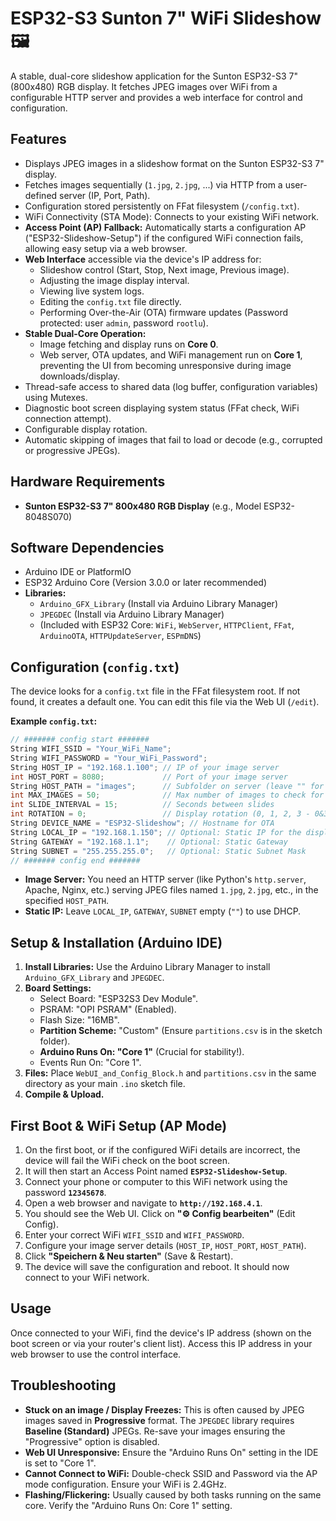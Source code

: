 # ESP32-S3 Sunton 7" WiFi Slideshow 🖼️

A stable, dual-core slideshow application for the Sunton ESP32-S3 7" (800x480) RGB display. It fetches JPEG images over WiFi from a configurable HTTP server and provides a web interface for control and configuration.

## Features

* Displays JPEG images in a slideshow format on the Sunton ESP32-S3 7" display.
* Fetches images sequentially (`1.jpg`, `2.jpg`, ...) via HTTP from a user-defined server (IP, Port, Path).
* Configuration stored persistently on FFat filesystem (`/config.txt`).
* WiFi Connectivity (STA Mode): Connects to your existing WiFi network.
* **Access Point (AP) Fallback:** Automatically starts a configuration AP ("ESP32-Slideshow-Setup") if the configured WiFi connection fails, allowing easy setup via a web browser.
* **Web Interface** accessible via the device's IP address for:
    * Slideshow control (Start, Stop, Next image, Previous image).
    * Adjusting the image display interval.
    * Viewing live system logs.
    * Editing the `config.txt` file directly.
    * Performing Over-the-Air (OTA) firmware updates (Password protected: user `admin`, password `rootlu`).
* **Stable Dual-Core Operation:**
    * Image fetching and display runs on **Core 0**.
    * Web server, OTA updates, and WiFi management run on **Core 1**, preventing the UI from becoming unresponsive during image downloads/display.
* Thread-safe access to shared data (log buffer, configuration variables) using Mutexes.
* Diagnostic boot screen displaying system status (FFat check, WiFi connection attempt).
* Configurable display rotation.
* Automatic skipping of images that fail to load or decode (e.g., corrupted or progressive JPEGs).

## Hardware Requirements

* **Sunton ESP32-S3 7" 800x480 RGB Display** (e.g., Model ESP32-8048S070)

## Software Dependencies

* Arduino IDE or PlatformIO
* ESP32 Arduino Core (Version 3.0.0 or later recommended)
* **Libraries:**
    * `Arduino_GFX_Library` (Install via Arduino Library Manager)
    * `JPEGDEC` (Install via Arduino Library Manager)
    * (Included with ESP32 Core: `WiFi`, `WebServer`, `HTTPClient`, `FFat`, `ArduinoOTA`, `HTTPUpdateServer`, `ESPmDNS`)

## Configuration (`config.txt`)

The device looks for a `config.txt` file in the FFat filesystem root. If not found, it creates a default one. You can edit this file via the Web UI (`/edit`).

**Example `config.txt`:**

```cpp
// ####### config start #######
String WIFI_SSID = "Your_WiFi_Name";
String WIFI_PASSWORD = "Your_WiFi_Password";
String HOST_IP = "192.168.1.100"; // IP of your image server
int HOST_PORT = 8080;             // Port of your image server
String HOST_PATH = "images";      // Subfolder on server (leave "" for root)
int MAX_IMAGES = 50;              // Max number of images to check for
int SLIDE_INTERVAL = 15;          // Seconds between slides
int ROTATION = 0;                 // Display rotation (0, 1, 2, 3 - 0&3=Landscape, 1&2=Portrait)
String DEVICE_NAME = "ESP32-Slideshow"; // Hostname for OTA
String LOCAL_IP = "192.168.1.150"; // Optional: Static IP for the display
String GATEWAY = "192.168.1.1";    // Optional: Static Gateway
String SUBNET = "255.255.255.0";   // Optional: Static Subnet Mask
// ####### config end #######
````

  * **Image Server:** You need an HTTP server (like Python's `http.server`, Apache, Nginx, etc.) serving JPEG files named `1.jpg`, `2.jpg`, etc., in the specified `HOST_PATH`.
  * **Static IP:** Leave `LOCAL_IP`, `GATEWAY`, `SUBNET` empty (`""`) to use DHCP.

## Setup & Installation (Arduino IDE)

1.  **Install Libraries:** Use the Arduino Library Manager to install `Arduino_GFX_Library` and `JPEGDEC`.
2.  **Board Settings:**
      * Select Board: "ESP32S3 Dev Module".
      * PSRAM: "OPI PSRAM" (Enabled).
      * Flash Size: "16MB".
      * **Partition Scheme:** "Custom" (Ensure `partitions.csv` is in the sketch folder).
      * **Arduino Runs On: "Core 1"** (Crucial for stability\!).
      * Events Run On: "Core 1".
3.  **Files:** Place `WebUI_and_Config_Block.h` and `partitions.csv` in the same directory as your main `.ino` sketch file.
4.  **Compile & Upload.**

## First Boot & WiFi Setup (AP Mode)

1.  On the first boot, or if the configured WiFi details are incorrect, the device will fail the WiFi check on the boot screen.
2.  It will then start an Access Point named **`ESP32-Slideshow-Setup`**.
3.  Connect your phone or computer to this WiFi network using the password **`12345678`**.
4.  Open a web browser and navigate to **`http://192.168.4.1`**.
5.  You should see the Web UI. Click on **"⚙️ Config bearbeiten"** (Edit Config).
6.  Enter your correct WiFi `WIFI_SSID` and `WIFI_PASSWORD`.
7.  Configure your image server details (`HOST_IP`, `HOST_PORT`, `HOST_PATH`).
8.  Click **"Speichern & Neu starten"** (Save & Restart).
9.  The device will save the configuration and reboot. It should now connect to your WiFi network.

## Usage

Once connected to your WiFi, find the device's IP address (shown on the boot screen or via your router's client list). Access this IP address in your web browser to use the control interface.

## Troubleshooting

  * **Stuck on an image / Display Freezes:** This is often caused by JPEG images saved in **Progressive** format. The `JPEGDEC` library requires **Baseline (Standard)** JPEGs. Re-save your images ensuring the "Progressive" option is disabled.
  * **Web UI Unresponsive:** Ensure the "Arduino Runs On" setting in the IDE is set to "Core 1".
  * **Cannot Connect to WiFi:** Double-check SSID and Password via the AP mode configuration. Ensure your WiFi is 2.4GHz.
  * **Flashing/Flickering:** Usually caused by both tasks running on the same core. Verify the "Arduino Runs On: Core 1" setting.
